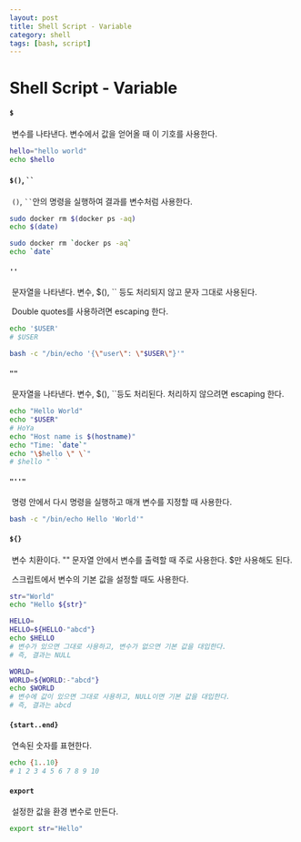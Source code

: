 ```yaml
---
layout: post
title: Shell Script - Variable
category: shell
tags: [bash, script]
---
```


# Shell Script - Variable

#### ` $ `  

​	변수를 나타낸다. 변수에서 값을 얻어올 때 이 기호를 사용한다.

```bash
hello="hello world"
echo $hello
```

#### `$()`, ` `` `

​	`()`, ` `` `안의 명령을 실행하여 결과를 변수처럼 사용한다. 

```bash
sudo docker rm $(docker ps -aq)
echo $(date)

sudo docker rm `docker ps -aq`
echo `date`
```

#### `''`

​	문자열을 나타낸다. 변수, $(), `` 등도 처리되지 않고 문자 그대로 사용된다.

​	Double quotes를 사용하려면 escaping 한다.

```bash
echo '$USER'
# $USER

bash -c "/bin/echo '{\"user\": \"$USER\"}'"
```

#### `""`

​	문자열을 나타낸다. 변수, $(), ``등도 처리된다. 처리하지 않으려면 escaping 한다.

```bash
echo "Hello World"
echo "$USER"
# HoYa
echo "Host name is $(hostname)"
echo "Time: `date`"
echo "\$hello \" \`"
# $hello " `
```

#### `"''"`

​	명령 안에서 다시 명령을 실행하고 매개 변수를 지정할 때 사용한다.

```bash
bash -c "/bin/echo Hello 'World'"
```

#### `${}`

​	변수 치환이다. "" 문자열 안에서 변수를 출력할 때 주로 사용한다. $만 사용해도 된다.

​	스크립트에서 변수의 기본 값을 설정할 때도 사용한다.

```bash
str="World"
echo "Hello ${str}"

HELLO=
HELLO=${HELLO-"abcd"}
echo $HELLO
# 변수가 있으면 그대로 사용하고, 변수가 없으면 기본 값을 대입한다.
# 즉, 결과는 NULL

WORLD=
WORLD=${WORLD:-"abcd"}
echo $WORLD
# 변수에 값이 있으면 그대로 사용하고, NULL이면 기본 값을 대입한다.
# 즉, 결과는 abcd
```

#### `{start..end}`

​	연속된 숫자를 표현한다.

```bash
echo {1..10}
# 1 2 3 4 5 6 7 8 9 10
```

#### `export`

​	설정한 값을 환경 변수로 만든다.

```bash
export str="Hello"
```

